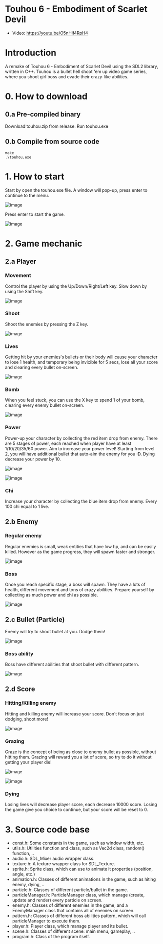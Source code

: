 # Touhou 6 - Embodiment of Scarlet Devil
- Video: https://youtu.be/O5nHlf4RpH4

# Introduction
A remake of Touhou 6 - Embodiment of Scarlet Devil using the SDL2 library, written in C++. Touhou is a bullet hell shoot 'em up video game series, where you shoot girl boss and evade their crazy-like abilities.

# 0. How to download

## 0.a Pre-compiled binary
Download touhou.zip from release.
Run touhou.exe

## 0.b Compile from source code
```
make
.\touhou.exe
```

# 1. How to start

Start by open the touhou.exe file. A window will pop-up, press enter to continue to the menu.

![image](https://github.com/shoraaa/touhou/assets/24241275/2c6dda76-5a04-4503-a9ea-77b65cad1cff)

Press enter to start the game.

![image](https://github.com/shoraaa/touhou/assets/24241275/2f0a9adb-f462-4c3f-a201-334fc5f2b93d)

# 2. Game mechanic
## 2.a Player 

### Movement
Control the player by using the Up/Down/Right/Left key. 
Slow down by using the Shift key.

![image](https://github.com/shoraaa/touhou/assets/24241275/8e226346-9807-4132-b292-113ac17e89dc)

### Shoot
Shoot the enemies by pressing the Z key. 

![image](https://github.com/shoraaa/touhou/assets/24241275/c1d6397a-7457-4676-a5ea-86d98d61757f)


### Lives
Getting hit by your enemies's bullets or their body will cause your character to lose 1 health, and temporary being invicible for 5 secs, lose all your score and clearing every bullet on-screen.

![image](https://github.com/shoraaa/touhou/assets/24241275/d914ce65-3594-4873-9250-98cd1cdbc727)

### Bomb
When you feel stuck, you can use the X key to spend 1 of your bomb, clearing every enemy bullet on-screen.

![image](https://github.com/shoraaa/touhou/assets/24241275/bc779fc2-563b-40a6-b545-a7eae48c2ad0)


### Power
Power-up your character by collecting the red item drop from enemy. There are 5 stages of power, each reached when player have at least 1/10/20/35/60 power. Aim to increase your power level! Starting from level 2, you will have additional bullet that auto-aim the enemy for you :D. Dying decrease your power by 10.

![image](https://github.com/shoraaa/touhou/assets/24241275/5d2929c2-5b1e-44db-a3ae-2731f37d05e4)


![image](https://github.com/shoraaa/touhou/assets/24241275/065589b8-dac5-43fd-8f35-cdd2933cb0f4)


### Chi 
Increase your character by collecting the blue item drop from enemy. Every 100 chi equal to 1 live.



## 2.b Enemy

### Regular enemy
Regular enemies is small, weak entities that have low hp, and can be easily killed. However as the game progress, they will spawn faster and stronger.

![image](https://github.com/shoraaa/touhou/assets/24241275/69d91491-59d5-47ec-9cab-43187f98b82d)

### Boss
Once you reach specific stage, a boss will spawn. They have a lots of health, different movement and tons of crazy abilities. Prepare yourself by collecting as much power and chi as possible.

![image](https://github.com/shoraaa/touhou/assets/24241275/a7e2a93a-039d-4332-a64a-0e5999068708)

## 2.c Bullet (Particle)
Enemy will try to shoot bullet at you. Dodge them!

![image](https://github.com/shoraaa/touhou/assets/24241275/8b832d04-9eaa-4846-b1d1-15c34a8cbc09)


### Boss ability
Boss have different abilities that shoot bullet with different pattern. 

![image](https://github.com/shoraaa/touhou/assets/24241275/eb0741c7-c44a-4be3-a140-ebaeb2eca98b)


## 2.d Score
### Hitting/Killing enemy
Hitting and killing enemy will increase your score. Don't focus on just dodging, shoot more!

![image](https://github.com/shoraaa/touhou/assets/24241275/b029e6ab-e0c0-4d2b-838c-2f9f7617c261)


### Grazing
Graze is the concept of being as close to enemy bullet as possible, without hitting them. Grazing will reward you a lot of score, so try to do it without getting your player die!

![image](https://github.com/shoraaa/touhou/assets/24241275/2b9e99e9-5392-4cc9-b463-f3ff6de80a3e)

![image](https://github.com/shoraaa/touhou/assets/24241275/87ea25d1-7dd6-43c6-9dec-7a521a60ecdd)



### Dying
Losing lives will decrease player score, each decrease 10000 score. Losing the game give you choice to continue, but your score will be reset to 0.


# 3. Source code base

- const.h: Some constants in the game, such as window width, etc.
- utils.h: Utilities function and class, such as Vec2d class, random() function, ..
- audio.h: SDL_Mixer audio wrapper class.
- texture.h: A texture wrapper class for SDL_Texture.
- sprite.h: Sprite class, which can use to animate it properties (position, angle, etc.)
- animation.h: Classes of different animations in the game, such as hiting enemy, dying, ..
- particle.h: Classes of different particle/bullet in the game.
- particleManager.h: ParticleManager class, which manage (create, update and render) every particle on screen.
- enemy.h: Classes of different enemies in the game, and a EnemyManager class that contains all of enemies on screen.
- pattern.h: Classes of different boss abilities pattern, which will call particleManager to execute them.
- player.h: Player class, which manage player and its bullet.
- scene.h: Classes of different scene: main menu, gameplay, ..
- program.h: Class of the program itself.





